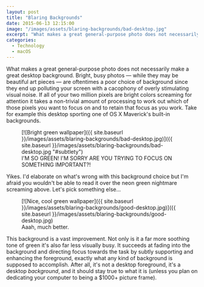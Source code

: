```yaml
---
layout: post
title: "Blaring Backgrounds"
date: 2015-06-13 12:15:00
image: "/images/assets/blaring-backgrounds/bad-desktop.jpg"
excerpt: "What makes a great general-purpose photo does not necessarily make a great desktop background."
categories:
  - Technology
  - macOS
---
```


What makes a great general-purpose photo does not necessarily make a great desktop background. Bright, busy photos &mdash; while they may be beautiful art pieces &mdash; are oftentimes a poor choice of background since they end up polluting your screen with a cacophony of overly stimulating visual noise. If all of your two million pixels are bright colors screaming for attention it takes a non-trivial amount of processing to work out which of those pixels you want to focus on and to retain that focus as you work. Take for example this desktop sporting one of OS X Maverick's built-in backgrounds.

<figure markdown="1" class="edge-to-edge large shadow">
[![Bright green wallpaper]({{ site.baseurl }}/images/assets/blaring-backgrounds/bad-desktop.jpg)]({{ site.baseurl }}/images/assets/blaring-backgrounds/bad-desktop.jpg "#subtlety")
<figcaption>
I'M SO GREEN! I'M SORRY ARE YOU TRYING TO FOCUS ON SOMETHING IMPORTANT?!
</figcaption>
</figure>

Yikes. I'd elaborate on what's wrong with this background choice but I'm afraid you wouldn't be able to read it over the neon green nightmare screaming above. Let's pick something else...

<figure markdown="1" class="edge-to-edge large shadow">
[![Nice, cool green wallpaper]({{ site.baseurl }}/images/assets/blaring-backgrounds/good-desktop.jpg)]({{ site.baseurl }}/images/assets/blaring-backgrounds/good-desktop.jpg)
<figcaption>
Aaah, much better.
</figcaption>
</figure>

This background is a vast improvement. Not only is it a far more soothing tone of green it's also far less visually busy. It succeeds at fading into the background and directing focus towards the task by subtly supporting and enhancing the foreground, exactly what any kind of background is supposed to accomplish. After all, it's not a desktop foreground, it's a desktop *background*, and it should stay true to what it is (unless you plan on dedicating your computer to being a $1000+ picture frame).